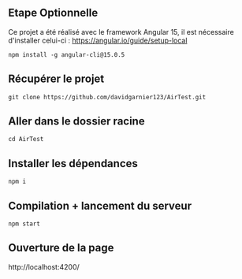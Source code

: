 ## Etape Optionnelle
Ce projet a été réalisé avec le framework Angular 15, il est nécessaire d'installer celui-ci : https://angular.io/guide/setup-local
```
npm install -g angular-cli@15.0.5
```

## Récupérer le projet
```
git clone https://github.com/davidgarnier123/AirTest.git
```
## Aller dans le dossier racine
```
cd AirTest
```
## Installer les dépendances
```
npm i
```
## Compilation + lancement du serveur
```
npm start
```
## Ouverture de la page

http://localhost:4200/
